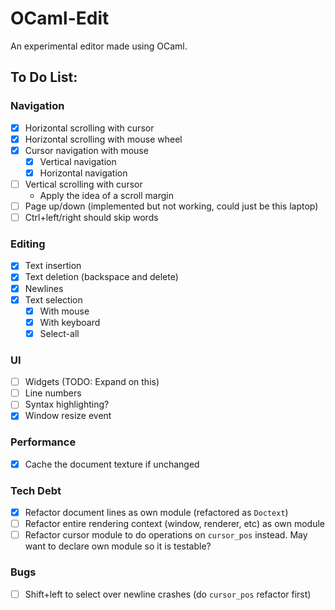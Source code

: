 # OCaml-Edit

An experimental editor made using OCaml.

## To Do List:

### Navigation
- [x] Horizontal scrolling with cursor
- [x] Horizontal scrolling with mouse wheel
- [x] Cursor navigation with mouse
    - [x] Vertical navigation
    - [x] Horizontal navigation
- [ ] Vertical scrolling with cursor
    - Apply the idea of a scroll margin
- [ ] Page up/down (implemented but not working, could just be this laptop)
- [ ] Ctrl+left/right should skip words

### Editing
- [x] Text insertion
- [x] Text deletion (backspace and delete)
- [x] Newlines
- [x] Text selection
  - [x] With mouse
  - [x] With keyboard
  - [x] Select-all

### UI
- [ ] Widgets (TODO: Expand on this)
- [ ] Line numbers
- [ ] Syntax highlighting?
- [x] Window resize event

### Performance
- [x] Cache the document texture if unchanged

### Tech Debt
- [x] Refactor document lines as own module (refactored as `Doctext`)
- [ ] Refactor entire rendering context (window, renderer, etc) as own module
- [ ] Refactor cursor module to do operations on `cursor_pos` instead. May want to declare own module so it is testable?

### Bugs

- [ ] Shift+left to select over newline crashes (do `cursor_pos` refactor first)